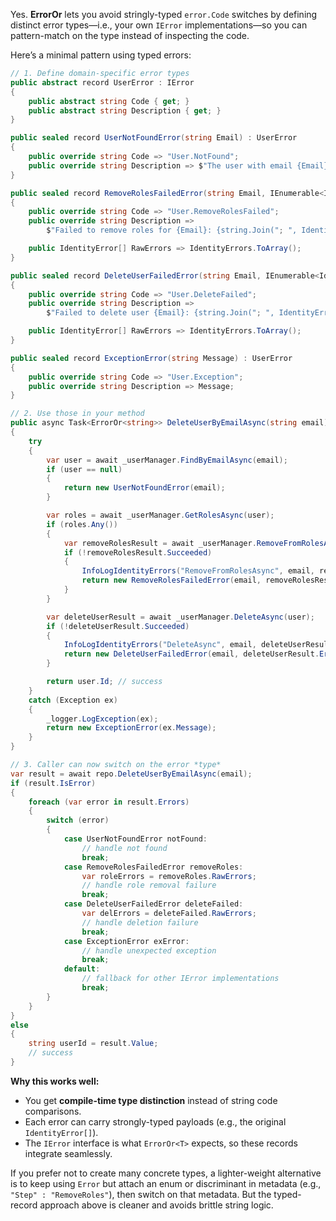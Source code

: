 Yes. **ErrorOr** lets you avoid stringly-typed `error.Code` switches by defining distinct error types—i.e., your own `IError` implementations—so you can pattern-match on the type instead of inspecting the code.

Here’s a minimal pattern using typed errors:

```csharp
// 1. Define domain-specific error types
public abstract record UserError : IError
{
    public abstract string Code { get; }
    public abstract string Description { get; }
}

public sealed record UserNotFoundError(string Email) : UserError
{
    public override string Code => "User.NotFound";
    public override string Description => $"The user with email {Email} is not found.";
}

public sealed record RemoveRolesFailedError(string Email, IEnumerable<IdentityError> IdentityErrors) : UserError
{
    public override string Code => "User.RemoveRolesFailed";
    public override string Description =>
        $"Failed to remove roles for {Email}: {string.Join("; ", IdentityErrors.Select(e => e.Description))}";

    public IdentityError[] RawErrors => IdentityErrors.ToArray();
}

public sealed record DeleteUserFailedError(string Email, IEnumerable<IdentityError> IdentityErrors) : UserError
{
    public override string Code => "User.DeleteFailed";
    public override string Description =>
        $"Failed to delete user {Email}: {string.Join("; ", IdentityErrors.Select(e => e.Description))}";

    public IdentityError[] RawErrors => IdentityErrors.ToArray();
}

public sealed record ExceptionError(string Message) : UserError
{
    public override string Code => "User.Exception";
    public override string Description => Message;
}
```

```csharp
// 2. Use those in your method
public async Task<ErrorOr<string>> DeleteUserByEmailAsync(string email)
{
    try
    {
        var user = await _userManager.FindByEmailAsync(email);
        if (user == null)
        {
            return new UserNotFoundError(email);
        }

        var roles = await _userManager.GetRolesAsync(user);
        if (roles.Any())
        {
            var removeRolesResult = await _userManager.RemoveFromRolesAsync(user, roles);
            if (!removeRolesResult.Succeeded)
            {
                InfoLogIdentityErrors("RemoveFromRolesAsync", email, removeRolesResult.Errors);
                return new RemoveRolesFailedError(email, removeRolesResult.Errors);
            }
        }

        var deleteUserResult = await _userManager.DeleteAsync(user);
        if (!deleteUserResult.Succeeded)
        {
            InfoLogIdentityErrors("DeleteAsync", email, deleteUserResult.Errors);
            return new DeleteUserFailedError(email, deleteUserResult.Errors);
        }

        return user.Id; // success
    }
    catch (Exception ex)
    {
        _logger.LogException(ex);
        return new ExceptionError(ex.Message);
    }
}
```

```csharp
// 3. Caller can now switch on the error *type*
var result = await repo.DeleteUserByEmailAsync(email);
if (result.IsError)
{
    foreach (var error in result.Errors)
    {
        switch (error)
        {
            case UserNotFoundError notFound:
                // handle not found
                break;
            case RemoveRolesFailedError removeRoles:
                var roleErrors = removeRoles.RawErrors;
                // handle role removal failure
                break;
            case DeleteUserFailedError deleteFailed:
                var delErrors = deleteFailed.RawErrors;
                // handle deletion failure
                break;
            case ExceptionError exError:
                // handle unexpected exception
                break;
            default:
                // fallback for other IError implementations
                break;
        }
    }
}
else
{
    string userId = result.Value;
    // success
}
```

**Why this works well:**

* You get **compile-time type distinction** instead of string code comparisons.
* Each error can carry strongly-typed payloads (e.g., the original `IdentityError[]`).
* The `IError` interface is what `ErrorOr<T>` expects, so these records integrate seamlessly.

If you prefer not to create many concrete types, a lighter-weight alternative is to keep using `Error` but attach an enum or discriminant in metadata (e.g., `"Step" : "RemoveRoles"`), then switch on that metadata. But the typed-record approach above is cleaner and avoids brittle string logic.
